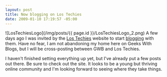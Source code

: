 ```yaml
---
layout: post
title: Now blogging on Los Techies
date: 2009-01-10 17:19:57 -05:00
---
```


![LosTechiesLogo](/img/posts/{{ page.id }}/LosTechiesLogo_2.png) A few days ago I was invited by the [Los Techies](http://www.lostechies.com/) website to start [blogging](scottdorman.github.io) with them. Have no fear, I am not abandoning my home here on Geeks With Blogs, but I will be cross-posting between GWB and Los Techies.

I haven't finished setting everything up yet, but I've already put a few posts out there. Be sure to check out the site. It looks to be a young but thriving online community and I'm looking forward to seeing where they take things.
